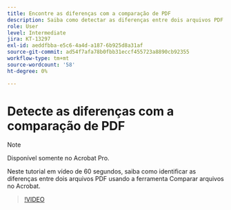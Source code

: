 ```yaml
---
title: Encontre as diferenças com a comparação de PDF
description: Saiba como detectar as diferenças entre dois arquivos PDF usando a ferramenta Comparar arquivos no Acrobat
role: User
level: Intermediate
jira: KT-13297
exl-id: aeddfbba-e5c6-4a4d-a187-6b925d8a31af
source-git-commit: ad54f7afa78b0fbb31eccf455723a8890cb92355
workflow-type: tm+mt
source-wordcount: '58'
ht-degree: 0%

---
```


# Detecte as diferenças com a comparação de PDF

>[!NOTE]
>
>Disponível somente no Acrobat Pro.

Neste tutorial em vídeo de 60 segundos, saiba como identificar as diferenças entre dois arquivos PDF usando a ferramenta Comparar arquivos no Acrobat.

>[!VIDEO](https://video.tv.adobe.com/v/3409905?quality=12&learn=on&hidetitle=true)
